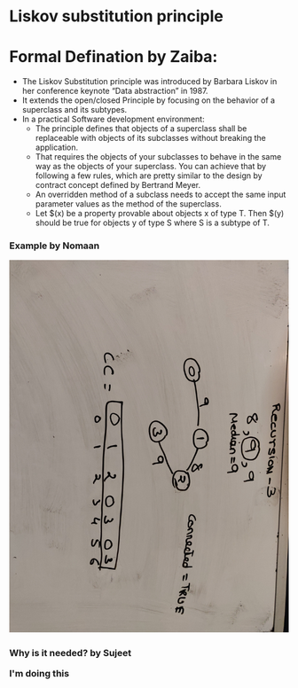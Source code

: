 <h1>Liskov substitution principle<br>



# Formal Defination by Zaiba:

* The Liskov Substitution principle was introduced by Barbara Liskov in her conference keynote “Data abstraction” in 1987.
* It extends the open/closed Principle by focusing on the behavior of a superclass and its subtypes.
* In a practical Software development environment:
  - The principle defines that objects of a superclass shall be replaceable with objects of its subclasses without breaking the application.
  - That requires the objects of your subclasses to behave in the same way as the objects of your superclass. You can achieve that by following a few rules, which are pretty similar to the design by contract concept defined by   Bertrand Meyer.
  - An overridden method of a subclass needs to accept the same input parameter values as the method of the superclass.
  - Let $(x) be a property provable about objects x of type T. Then $(y) should be true for objects y of type S where S is a subtype of T.

<h3>Example by Nomaan

![Image description](https://github.com/nshaikh1/Liskov_3/blob/master/Recursion_3%20copy.jpg)

<h3>Why is it needed? by Sujeet

I'm doing this
